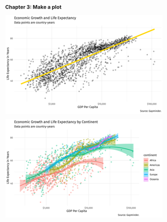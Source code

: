 ### Chapter 3: Make a plot

![scatterplot of life expectancy vs. GDP](fig/fig_le_vs_gdp.png)

![scatterplot of life expectancy vs. GDP, by continent](fig/fig_le_vs_gdp_cont.png)
